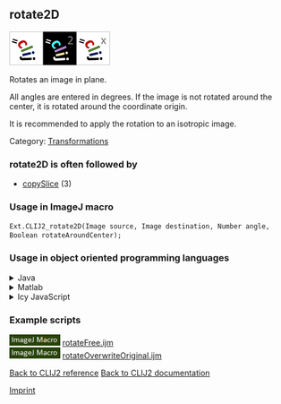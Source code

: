 ## rotate2D
<img src="images/mini_clij1_logo.png"/><img src="images/mini_clij2_logo.png"/><img src="images/mini_clijx_logo.png"/>

Rotates an image in plane. 

All angles are entered in degrees. If the image is not rotated around 
the center, it is rotated around the coordinate origin.

It is recommended to apply the rotation to an isotropic image.

Category: [Transformations](https://clij.github.io/clij2-docs/reference__transform)

### rotate2D is often followed by
* <a href="reference_copySlice">copySlice</a> (3)


### Usage in ImageJ macro
```
Ext.CLIJ2_rotate2D(Image source, Image destination, Number angle, Boolean rotateAroundCenter);
```


### Usage in object oriented programming languages



<details>

<summary>
Java
</summary>
<pre class="highlight">// init CLIJ and GPU
import net.haesleinhuepf.clij2.CLIJ2;
import net.haesleinhuepf.clij.clearcl.ClearCLBuffer;
CLIJ2 clij2 = CLIJ2.getInstance();

// get input parameters
ClearCLBuffer source = clij2.push(sourceImagePlus);
destination = clij2.create(source);
float angle = 1.0;
boolean rotateAroundCenter = true;
</pre>

<pre class="highlight">
// Execute operation on GPU
clij2.rotate2D(source, destination, angle, rotateAroundCenter);
</pre>

<pre class="highlight">
// show result
destinationImagePlus = clij2.pull(destination);
destinationImagePlus.show();

// cleanup memory on GPU
clij2.release(source);
clij2.release(destination);
</pre>

</details>



<details>

<summary>
Matlab
</summary>
<pre class="highlight">% init CLIJ and GPU
clij2 = init_clatlab();

% get input parameters
source = clij2.pushMat(source_matrix);
destination = clij2.create(source);
angle = 1.0;
rotateAroundCenter = true;
</pre>

<pre class="highlight">
% Execute operation on GPU
clij2.rotate2D(source, destination, angle, rotateAroundCenter);
</pre>

<pre class="highlight">
% show result
destination = clij2.pullMat(destination)

% cleanup memory on GPU
clij2.release(source);
clij2.release(destination);
</pre>

</details>



<details>

<summary>
Icy JavaScript
</summary>
<pre class="highlight">// init CLIJ and GPU
importClass(net.haesleinhuepf.clicy.CLICY);
importClass(Packages.icy.main.Icy);

clij2 = CLICY.getInstance();

// get input parameters
source_sequence = getSequence();
source = clij2.pushSequence(source_sequence);
destination = clij2.create(source);
angle = 1.0;
rotateAroundCenter = true;
</pre>

<pre class="highlight">
// Execute operation on GPU
clij2.rotate2D(source, destination, angle, rotateAroundCenter);
</pre>

<pre class="highlight">
// show result
destination_sequence = clij2.pullSequence(destination)
Icy.addSequence(destination_sequence);
// cleanup memory on GPU
clij2.release(source);
clij2.release(destination);
</pre>

</details>





### Example scripts
<a href="https://github.com/clij/clij2-docs/blob/master/src/main/macro/rotateFree.ijm"><img src="images/language_macro.png" height="20"/></a> [rotateFree.ijm](https://github.com/clij/clij2-docs/blob/master/src/main/macro/rotateFree.ijm)  
<a href="https://github.com/clij/clij2-docs/blob/master/src/main/macro/rotateOverwriteOriginal.ijm"><img src="images/language_macro.png" height="20"/></a> [rotateOverwriteOriginal.ijm](https://github.com/clij/clij2-docs/blob/master/src/main/macro/rotateOverwriteOriginal.ijm)  


[Back to CLIJ2 reference](https://clij.github.io/clij2-docs/reference)
[Back to CLIJ2 documentation](https://clij.github.io/clij2-docs)

[Imprint](https://clij.github.io/imprint)
